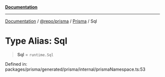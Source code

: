 [**Documentation**](../../../../../README.md)

***

[Documentation](../../../../../README.md) / [@repo/prisma](../../../README.md) / [Prisma](../README.md) / Sql

# Type Alias: Sql

> **Sql** = `runtime.Sql`

Defined in: packages/prisma/generated/prisma/internal/prismaNamespace.ts:53
